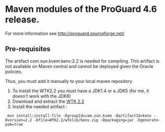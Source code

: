 Maven modules of the ProGuard 4.6 release.
=========================================

For more information see http://proguard.sourceforge.net/

Pre-requisites
-----------
The artifact com.sun.kvem:kenv:2.2 is needed for compiling. This artifact is not available on Maven central and cannot be deployed given the Oracle policies.

Thus, you must add it manually to your local maven repository

 1. To install the WTK2.2 you must have a JDK1.4 or a JDK5 (for me, it doesn't work with the JDK6)
 2. Download and extract the [WTK 2.2](http://www.oracle.com/technetwork/java/javasebusiness/downloads/java-archive-downloads-javame-419430.html#j2me_wireless_toolkit-2_2-oth-JPR)
 3. Install the needed artifact :
<pre><code> mvn install:install-file -DgroupId=com.sun.kvem -DartifactId=kenv -Dversion=2.2 -Dfile=WTK2.2/wtklib/kenv.zip -Dpackaging=jar -Dgenerate-pom=true</code></pre>